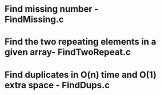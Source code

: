 # Find missing number  - FindMissing.c
# Find the two repeating elements in a given array- FindTwoRepeat.c
# Find duplicates in O(n) time and O(1) extra space - FindDups.c
